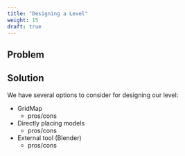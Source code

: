 ```yaml
---
title: "Designing a Level"
weight: 15
draft: true
---
```


## Problem

## Solution

We have several options to consider for designing our level:

* GridMap
    * pros/cons
* Directly placing models
    * pros/cons
* External tool (Blender)
    * pros/cons